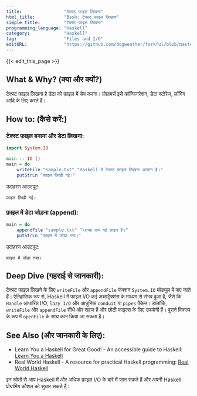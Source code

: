 ```yaml
---
title:                "टेक्स्ट फाइल लिखना"
html_title:           "Bash: टेक्स्ट फाइल लिखना"
simple_title:         "टेक्स्ट फाइल लिखना"
programming_language: "Haskell"
category:             "Haskell"
tag:                  "Files and I/O"
editURL:              "https://github.com/dogweather/forkful/blob/master/content/hi/haskell/writing-a-text-file.md"
---
```


{{< edit_this_page >}}

## What & Why? (क्या और क्यों?)

टेक्स्ट फ़ाइल लिखना है डेटा को फ़ाइल में सेव करना। प्रोग्रामर्स इसे कॉन्फिगरेशन, डेटा स्टोरेज, लॉगिंग आदि के लिए करते हैं।

## How to: (कैसे करें:)

### टेक्स्ट फ़ाइल बनाना और डेटा लिखना:
```Haskell
import System.IO

main :: IO ()
main = do
    writeFile "sample.txt" "Haskell में टेक्स्ट फ़ाइल लिखना आसान है।"
    putStrLn "फ़ाइल लिखी गई।"
```
उदाहरण आउटपुट:
```
फ़ाइल लिखी गई।
```

### फ़ाइल में डेटा जोड़ना (append):
```Haskell
main = do
    appendFile "sample.txt" "\nयह एक नई लाइन है।"
    putStrLn "फ़ाइल में जोड़ा गया।"
```
उदाहरण आउटपुट:
```
फ़ाइल में जोड़ा गया।
```

## Deep Dive (गहराई से जानकारी):

टेक्स्ट फ़ाइल लिखने के लिए `writeFile` और `appendFile` फंक्शन `System.IO` मॉड्यूल में पाए जाते हैं। ऐतिहासिक रूप से, Haskell में फाइल I/O कई अब्सट्रैक्शंस के माध्यम से संभव हुआ है, जैसे कि `Handle` आधारित I/O, `lazy I/O` और आधुनिक `conduit` या `pipes` पैकेज। हालांकि, `writeFile` और `appendFile` सीधे और सहज हैं और छोटी फाइल्स के लिए उपयोगी हैं। पुराने विकल्प के रूप में `openFile` के साथ काम किया जा सकता है।

## See Also (और जानकारी के लिए):

- Learn You a Haskell for Great Good! - An accessible guide to Haskell: [Learn You a Haskell](http://learnyouahaskell.com/)
- Real World Haskell - A resource for practical Haskell programming: [Real World Haskell](http://book.realworldhaskell.org/)

इन स्रोतों से आप Haskell में और अधिक फ़ाइल I/O के बारे में जान सकते हैं और अपनी Haskell प्रोग्रामिंग कौशल को सुधार सकते हैं।
